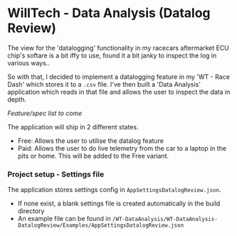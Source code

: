 # WillTech - Data Analysis (Datalog Review)

The view for the 'datalogging' functionality in my racecars aftermarket ECU chip's softare is a bit iffy to use, found it a bit janky to inspect the log in various ways..

So with that, I decided to implement a datalogging feature in my 'WT - Race Dash' which stores it to a `.csv` file. I've then built a 'Data Analysis' application which reads in that file and allows the user to inspect the data in depth.

*Feature/spec list to come*

The application will ship in 2 different states.
- Free: Allows the user to utilise the datalog feature
- Paid: Allows the user to do live telemetry from the car to a laptop in the pits or home. This will be added to the Free variant.

### Project setup - Settings file

The application stores settings config in `AppSettingsDatalogReview.json`.
- If none exist, a blank settings file is created automatically in the build directory
- An example file can be found in `/WT-DataAnalysis/WT-DataAnalysis-DatalogReview/Examples/AppSettingsDatalogReview.json`
